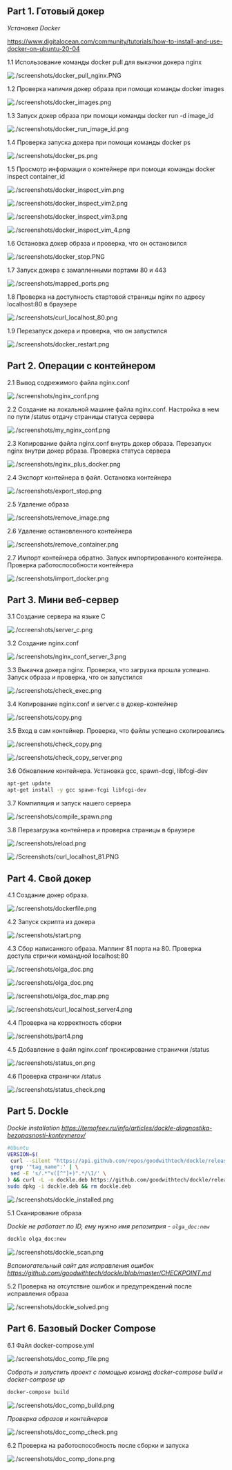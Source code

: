 ## Part 1. Готовый докер

*Установка Docker*

https://www.digitalocean.com/community/tutorials/how-to-install-and-use-docker-on-ubuntu-20-04

1.1 Использование команды docker pull для выкачки докера nginx

![./screenshots/docker_pull_nginx.PNG](./screenshots/docker_pull_nginx.PNG)

1.2 Проверка наличия докер образа при помощи команды docker images

![./screenshots/docker_images.png](./screenshots/docker_images.PNG)

1.3 Запуск докер образа при помощи команды docker run -d image_id

![./screenshots/docker_run_image_id.png](./screenshots/docker_run_image_id.PNG)

1.4 Проверка запуска докера при помощи команды docker ps

![./screenshots/docker_ps.png](./screenshots/docker_ps.PNG)

1.5 Просмотр информации о контейнере при помощи команды docker inspect container_id

![./screenshots/docker_inspect_vim.png](./screenshots/docker_inspect_vim.PNG)

![./screenshots/docker_inspect_vim2.png](./screenshots/docker_inspect_vim2.PNG)

![./screenshots/docker_inspect_vim3.png](./screenshots/docker_inspect_vim3.PNG)

![./screenshots/docker_inspect_vim_4.png](./screenshots/docker_inspect_vim_4.PNG)

1.6 Остановка докер образа и проверка, что он остановился

![./screenshots/docker_stop.PNG](./screenshots/docker_stop.PNG)

1.7 Запуск докера с замапленными портами 80 и 443

![./screenshots/mapped_ports.png](./screenshots/mapped_ports.PNG)

1.8 Проверка на доступность стартовой страницы nginx по адресу localhost:80 в браузере

![./screenshots/curl_localhost_80.png](./screenshots/curl_localhost_80.PNG)

1.9 Перезапуск докера и проверка, что он запустился

![./screenshots/docker_restart.png](./screenshots/docker_restart.PNG)

## Part 2. Операции с контейнером

2.1 Вывод содрежимого файла nginx.conf

![./screenshots/nginx_conf.png](./screenshots/nginx_conf.PNG)

2.2 Создание на локальной машине файла nginx.conf. Настройка в нем по пути /status отдачу страницы статуса сервера

![./screenshots/my_nginx_conf.png](./screenshots/my_nginx_conf.PNG)

2.3 Копирование файла nginx.conf внутрь докер образа. Перезапуск nginx внутри докер рбраза. Проверка статуса сервера

![./screenshots/nginx_plus_docker.png](./screenshots/nginx_plus_docker.PNG)

2.4 Экспорт контейнера в файл. Остановка контейнера

![./screenshots/export_stop.png](./screenshots/export_stop.PNG)

2.5 Удаление образа

![./screenshots/remove_image.png](./screenshots/remove_image.PNG)

2.6 Удаление остановленного контейнера

![./screenshots/remove_container.png](./screenshots/remove_container.PNG)

2.7 Импорт контейнера обратно. Запуск импортированного контейнера. Проверка работоспособности контейнера

![./screenshots/import_docker.png](./screenshots/import_docker.PNG)

## Part 3. Мини веб-сервер

3.1 Создание сервера на языке С

![./ccreenshots/server_c.png](./screenshots/server_c.PNG)

3.2 Создание nginx.conf

![./screenshots/nginx_conf_server_3.png](./screenshots/nginx_conf_server_3.PNG)

3.3 Выкачка докера nginx. Проверка, что загрузка прошла успешно. Запуск образа и проверка, что он запустился

![./screenshots/check_exec.png](./screenshots/check_exec.PNG)

3.4 Копирование nginx.conf и server.c в докер-контейнер

![./screenshots/copy.png](./screenshots/copy.PNG)

3.5 Вход в сам контейнер. Проверка, что файлы успешно скопировались

![./screenshots/check_copy.png](./screenshots/check_copy.PNG)

![./screenshots/check_copy_server.png](./screenshots/check_copy_server.PNG)

3.6 Обновление контейнера. Установка gcc, spawn-dcgi, libfcgi-dev

```bash
apt-get update
apt-get install -y gcc spawn-fcgi libfcgi-dev
```

3.7 Компиляция и запуск нашего сервера

![./screenshots/compile_spawn.png](./screenshots/compile_spawn.PNG)

3.8 Перезагрузка контейнера и проверка страницы в браузере

![./screenshots/reload.png](./screenshots/reload.PNG)

![./Screenshots/curl_localhost_81.PNG](./screenshots/curl_localhost_81.PNG)

## Part 4. Свой докер

4.1 Создание докер образа.

![./screenshots/dockerfile.png](./screenshots/dockerfile.PNG)

4.2 Запуск скрипта из докера          

![./screenshots/start.png](./screenshots/start.PNG)

4.3 Сбор написанного образа. Маппинг 81 порта на 80. Проверка доступа стрички командной localhost:80   

![./screenshots/olga_doc.png](./screenshots/olga_doc.PNG)

![./screenshots/olga_doc.png](./screenshots/olga_doc2.PNG)

![./screenshots/olga_doc_map.png](./screenshots/olga_doc_map.PNG)

![./screenshots/curl_localhost_server4.png](./screenshots/curl_localhost_server4.PNG)

4.4 Проверка на корректность сборки   

![./screenshots/part4.png](./screenshots/part4.PNG)

4.5 Добавление в файл nginx.conf проксирование странички /status      

![./screenshots/status_on.png](./screenshots/status_on.PNG)

4.6 Проверка странички /status               

![./screenshots/status_check.png](./screenshots/status_check.PNG)

## Part 5. **Dockle**

*Dockle installation*
*https://temofeev.ru/info/articles/dockle-diagnostika-bezopasnosti-konteynerov/*

```bash
#Ubuntu
VERSION=$(
 curl --silent "https://api.github.com/repos/goodwithtech/dockle/releases/latest" | \
 grep '"tag_name":' | \
 sed -E 's/.*"v([^"]+)".*/\1/' \
) && curl -L -o dockle.deb https://github.com/goodwithtech/dockle/releases/download/v${VERSION}/dockle_${VERSION}_Linux-64bit.deb
sudo dpkg -i dockle.deb && rm dockle.deb
```

![./screenshots/dockle_installed.png](./screenshots/dockle_installed.PNG)

5.1 Сканирование образа    

*Dockle не работает по ID, ему нужно имя репозитрия - ```olga_doc:new```*

```bash
dockle olga_doc:new
```

![./screenshots/dockle_scan.png](./screenshots/dockle_scan.PNG)

*Вспомогательный сайт для исправления ошибок*
*https://github.com/goodwithtech/dockle/blob/master/CHECKPOINT.md*

5.2 Проверка на отсутствие ошибок и предупреждений после исправления образа                    

![./screenshots/dockle_solved.png](./screenshots/dockle_solved.PNG)

## Part 6. Базовый **Docker Compose**

6.1 Файл docker-compose.yml       

![./screenshots/doc_comp_file.png](./screenshots/doc_comp_file.PNG)

*Собрать и запустить проект с помощью команд docker-compose build и docker-compose up*

```bash
docker-compose build
```

![./screenshots/doc_comp_build.png](./screenshots/doc_comp_build.PNG)

*Проверка образов и контейнеров*

![./screenshots/doc_comp_check.png](./screenshots/doc_comp_check.PNG)

6.2 Проверка на работоспособность после сборки и запуска
          
![./screenshots/doc_comp_done.png](./screenshots/doc_comp_done.PNG)